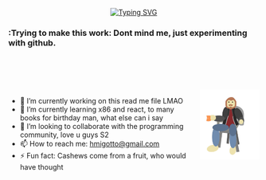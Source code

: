 <div align="center" >
  
[![Typing SVG](https://readme-typing-svg.herokuapp.com?font=Times+New+Roman&size=60&pause=1000&color=59B156&background=55678A00&width=435&height=90&lines=Migotto's+Github)](https://git.io/typing-svg)
 
 </div>

### :Trying to make this work: Dont mind me, just experimenting with github.

<br>
<br>
<br>
<br>

<img align='right' height='140' style="margin-left:20px" src='assets/Eugotto.gif' alt='Lesgo'>

- 🔭 I’m currently working on this read me file LMAO
- 🌱 I’m currently learning x86 and react, to many books for birthday man, what else can i say
- 👯 I’m looking to collaborate with the programming community, love u guys S2
- 📫 How to reach me: hmigotto@gmail.com
- ⚡ Fun fact: Cashews come from a fruit, who would have thought
